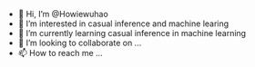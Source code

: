 - 👋 Hi, I’m @Howiewuhao
- 👀 I’m interested in casual inference and machine learing
- 🌱 I’m currently learning casual inference in machine learning
- 💞️ I’m looking to collaborate on ...
- 📫 How to reach me ...


<!---
Howiewuhao/Howiewuhao is a ✨ special ✨ repository because its `README.md` (this file) appears on your GitHub profile.
You can click the Preview link to take a look at your changes.
--->
